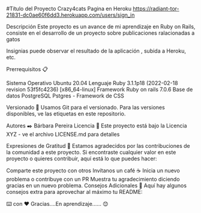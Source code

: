 #Título del Proyecto Crazy4cats Pagina en Heroku https://radiant-tor-21831-dc0ae60f6dd3.herokuapp.com/users/sign_in

Descripción Este proyecto es un avance de mi aprendizaje en Ruby on Rails, consiste en el desarrollo de un proyecto sobre publicaciones ralacionadas a gatos

Insignias puede observar el resultado de la aplicación , subida a Heroku, etc.

Prerrequisitos 📋

Sistema Operativo Ubuntu 20.04 Lenguaje Ruby 3.1.1p18 (2022-02-18 revision 53f5fc4236) [x86_64-linux] Framework Ruby on rails 7.0.6 Base de datos PostgreSQL Pstgres - Framework de CSS

Versionado 📌 Usamos Git para el versionado. Para las versiones disponibles, ve las etiquetas en este repositorio.

Autores ✒️ Bárbara Pereira Licencia 📄 Este proyecto está bajo la Licencia XYZ - ve el archivo LICENSE.md para detalles

Expresiones de Gratitud 🎁 Estamos agradecidos por las contribuciones de la comunidad a este proyecto. Si encontraste cualquier valor en este proyecto o quieres contribuir, aquí está lo que puedes hacer:

Comparte este proyecto con otros Invítanos un café ☕ Inicia un nuevo problema o contribuye con un PR Muestra tu agradecimiento diciendo gracias en un nuevo problema. Consejos Adicionales 📝 Aquí hay algunos consejos extra para aprovechar al máximo tu README:



⌨️ con ❤️ Gracias....En aprendizaje...... 😊